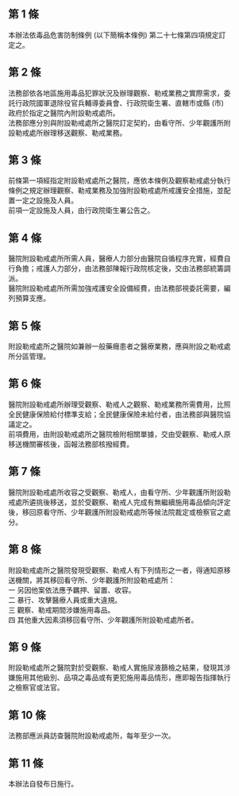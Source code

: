 第 1 條
-------
本辦法依毒品危害防制條例 (以下簡稱本條例) 第二十七條第四項規定訂  
定之。

第 2 條
-------
法務部依各地區施用毒品犯罪狀況及辦理觀察、勒戒業務之實際需求，委  
託行政院國軍退除役官兵輔導委員會、行政院衛生署、直轄市或縣 (市)  
政府於指定之醫院內附設勒戒處所。  
法務部應分別與附設勒戒處所之醫院訂定契約，由看守所、少年觀護所附  
設勒戒處所辦理移送觀察、勒戒業務。

第 3 條
-------
前條第一項經指定附設勒戒處所之醫院，應依本條例及觀察勒戒處分執行  
條例之規定辦理觀察、勒戒業務及加強附設勒戒處所戒護安全措施，並配  
置一定之設施及人員。  
前項一定設施及人員，由行政院衛生署公告之。

第 4 條
-------
醫院附設勒戒處所所需人員，醫療人力部分由醫院自循程序充實，經費自  
行負擔；戒護人力部分，由法務部陳報行政院核定後，交由法務部統籌調  
派。  
醫院附設勒戒處所所需加強戒護安全設備經費，由法務部視委託需要，編  
列預算支應。

第 5 條
-------
附設勒戒處所之醫院如兼辦一般藥癮患者之醫療業務，應與附設之勒戒處  
所分區管理。

第 6 條
-------
醫院附設勒戒處所辦理受觀察、勒戒人之觀察、勒戒業務所需費用，比照  
全民健康保險給付標準支給；全民健康保險未給付者，由法務部與醫院協  
議定之。  
前項費用，由附設勒戒處所之醫院檢附相關單據，交由受觀察、勒戒人原  
移送機關審核後，函報法務部核撥經費。

第 7 條
-------
醫院附設勒戒處所收容之受觀察、勒戒人，由看守所、少年觀護所附設勒  
戒處所遴挑後移送，並於受觀察、勒戒人完成有無繼續施用毒品傾向評定  
後，移回原看守所、少年觀護所附設勒戒處所等候法院裁定或檢察官之處  
分。

第 8 條
-------
附設勒戒處所之醫院發現受觀察、勒戒人有下列情形之一者，得通知原移  
送機關，將其移回看守所、少年觀護所附設勒戒處所：  
一  另因他案依法應予羈押、留置、收容。  
二  暴行、攻擊醫療人員或重大違規。  
三  觀察、勒戒期間涉嫌施用毒品。  
四  其他重大因素須移回看守所、少年觀護所附設勒戒處所者。

第 9 條
-------
附設勒戒處所之醫院對於受觀察、勒戒人實施尿液篩檢之結果，發現其涉  
嫌施用其他級別、品項之毒品或有更犯施用毒品情形，應即報告指揮執行  
之檢察官或法官。

第 10 條
--------
法務部應派員訪查醫院附設勒戒處所，每年至少一次。

第 11 條
--------
本辦法自發布日施行。

